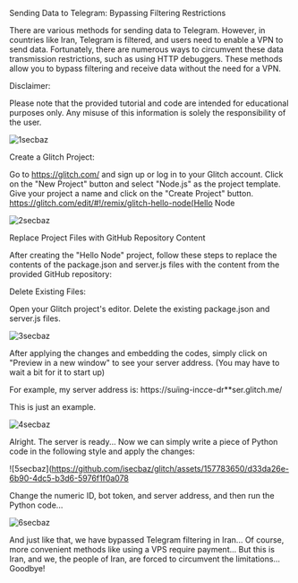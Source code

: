 Sending Data to Telegram: Bypassing Filtering Restrictions

There are various methods for sending data to Telegram. However, in countries like Iran, Telegram is filtered, and users need to enable a VPN to send data. Fortunately, there are numerous ways to circumvent these data transmission restrictions, such as using HTTP debuggers. These methods allow you to bypass filtering and receive data without the need for a VPN.

Disclaimer:

Please note that the provided tutorial and code are intended for educational purposes only. Any misuse of this information is solely the responsibility of the user.

![1secbaz](https://github.com/isecbaz/glitch/assets/157783650/b411e578-73af-42e9-9833-55e9dbefdcdf)

Create a Glitch Project:

Go to https://glitch.com/ and sign up or log in to your Glitch account.
Click on the "New Project" button and select "Node.js" as the project template.
Give your project a name and click on the "Create Project" button.
https://glitch.com/edit/#!/remix/glitch-hello-node(Hello Node

![2secbaz](https://github.com/isecbaz/glitch/assets/157783650/9c0f1b78-5f5d-4874-a871-1c8d25ee1c15)

Replace Project Files with GitHub Repository Content

After creating the "Hello Node" project, follow these steps to replace the contents of the package.json and server.js files with the content from the provided GitHub repository:

Delete Existing Files:

Open your Glitch project's editor.
Delete the existing package.json and server.js files.

![3secbaz](https://github.com/isecbaz/glitch/assets/157783650/d9dded45-9e7c-4c0b-aa48-120526a3452a)

After applying the changes and embedding the codes, simply click on "Preview in a new window" to see your server address. (You may have to wait a bit for it to start up)

For example, my server address is:
https://su*i*ing-inc*c*e-dr**ser.glitch.me/

This is just an example.

![4secbaz](https://github.com/isecbaz/glitch/assets/157783650/45b48c20-f7ab-4127-bb3f-551265f7117b)

Alright. The server is ready... Now we can simply write a piece of Python code in the following style and apply the changes:

![5secbaz](https://github.com/isecbaz/glitch/assets/157783650/d33da26e-6b90-4dc5-b3d6-5976f1f0a078

Change the numeric ID, bot token, and server address, and then run the Python code...

![6secbaz](https://github.com/isecbaz/glitch/assets/157783650/781d5f18-5d6b-4b0f-9a66-1307f981338e)

And just like that, we have bypassed Telegram filtering in Iran... Of course, more convenient methods like using a VPS require payment... But this is Iran, and we, the people of Iran, are forced to circumvent the limitations... Goodbye!




